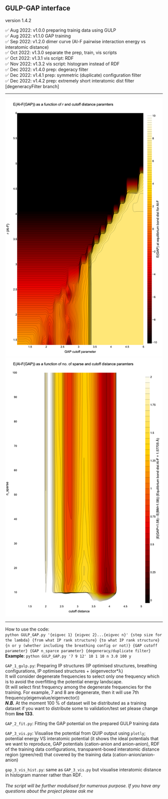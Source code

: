 ## GULP-GAP interface 
version 1.4.2

✅ Aug 2022: v1.0.0 preparing trainig data using GULP<br>
✅ Aug 2022: v1.1.0 GAP training<br>
✅ Sep 2022: v1.2.0 dimer curve (Al-F pairwise interaction energy vs interatomic distance)<br>
✅ Oct 2022: v1.3.0 separate the prep, train, vis scripts<br>
✅ Oct 2022: v1.3.1 vis script: RDF<br>
✅ Nov 2022: v1.3.2 vis script: histogram instead of RDF<br>
✅ Dec 2022: v1.4.0 prep: degeracy filter<br>
✅ Dec 2022: v1.4.1 prep: symmetric (duplicate) configuration filter<br>
✅ Dec 2022: v1.4.2 prep: extremely short interatomic dist filter [degeneracyFilter branch]<br>
* * *
![alt text](https://github.com/DGKang234/ML_POT/blob/degeneracyFilter/parameter_search/htmls/GAP_r-cutoff-energy.png)
![alt text](https://github.com/DGKang234/ML_POT/blob/degeneracyFilter/parameter_search/htmls/GAP_sparse-cutoff-energy_F-F.png)
* * *
How to use the code: <br>
```python GULP_GAP.py '{eigvec 1} {eigvec 2}...{eigvec n}' {step size for the lambda} {from what IP rank structure} {to what IP rank structure} {n or y (whether including the breathing config or not)} {GAP cutoff parameter} {GAP n_sparce parameter} {degeneracy/duplicate filter}```
<br>
**Example**: ```python GULP_GAP.py '7 9 12' 10 1 10 n 3.0 100 y```

```GAP_1_gulp.py```: Preparing IP structures (IP optimised structures, breathing configurations, IP optimised structures + (eigenvector*λ) <br>
It will consider degenerate frequencies to select only one frequency which is to avoid the overfitting the potential energy landscape. <br>
(It will select first frequency among the degenerate frequencies for the training. For example, 7 and 8 are degenerate, then it will use 7th frequency(eigenvalue/eigenvector))
<br>
***N.B.*** At the moment 100 % of dataset will be distributed as a training dataset if you want to distribute some to validation/test set please change from **line 133**.

```GAP_2_fit.py```: Fitting the GAP potential on the prepared GULP training data

```GAP_3_vis.py```: Visualise the potential from QUIP output using ```plotly```; potential energy VS interatomic potential
(it shows the ideal potentials that we want to reproduce, GAP potentials (cation-anion and anion-anion), RDF of the training data configurations, transparent-boxed interatomic distance region (green/red) that covered by the training data (cation-anion/anion-anion) 

```gap_3_vis_hist.py```: same as ```GAP_3_vis.py``` but visualise interatomic distance in histogram manner rather than RDF.
<br>
<br>
*The script will be further modulised for numerous purpose. If you have any questions about the project please ask me*
